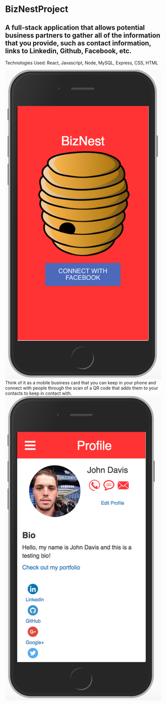 # BizNestProject

A full-stack application that allows potential business partners to gather all of the information that you provide, such as contact information, links to Linkedin, Github, Facebook, etc. 
---- 
Technologies Used: React, Javascript, Node, MySQL, Express, CSS, HTML

![alt text](https://github.com/JohnnyD4/BizNestProject/blob/master/biznest/public/home.png)
Think of it as a mobile business card that you can keep in your phone and connect with people through the scan of a QR code that	adds them to your contacts to keep in contact with. 
![alt text](https://github.com/JohnnyD4/BizNestProject/blob/master/biznest/public/profile.png)

